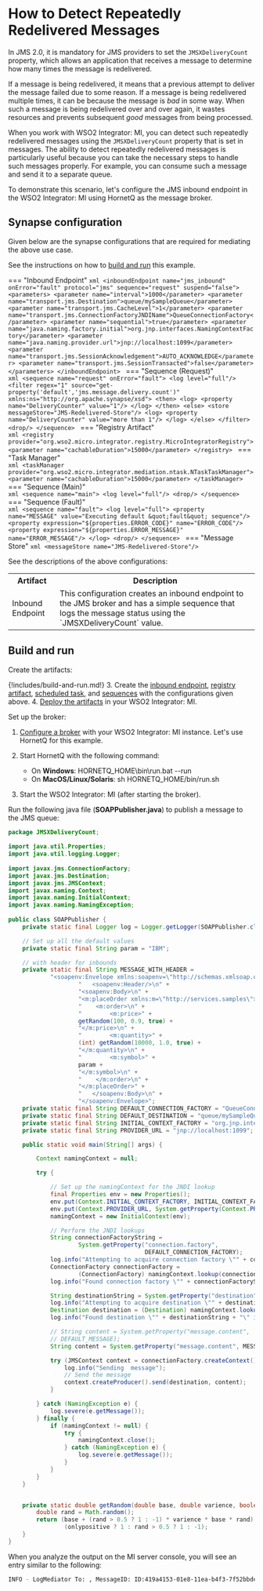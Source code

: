 # How to Detect Repeatedly Redelivered Messages

In JMS 2.0, it is mandatory for JMS providers to set the `JMSXDeliveryCount` property, which allows an application that receives a message to determine how many times the message is redelivered.

If a message is being redelivered, it means that a previous attempt to deliver the message failed due to some reason. If a message is being redelivered multiple times, it can be because the message is *bad* in some way. When such a message is being redelivered over and over again, it wastes resources and prevents subsequent *good* messages from being processed.

When you work with WSO2 Integrator: MI, you can detect such repeatedly redelivered messages using the `JMSXDeliveryCount` property that is set in messages. The ability to detect repeatedly redelivered messages is particularly useful because you can take the necessary steps to handle such messages properly. For example, you can consume such a message and send it to a separate queue.

To demonstrate this scenario, let's configure the JMS inbound endpoint in the WSO2 Integrator: MI using HornetQ as the message broker.


## Synapse configuration

Given below are the synapse configurations that are required for mediating the above use case.

See the instructions on how to [build and run](#build-and-run) this example.

=== "Inbound Endpoint"
    ```xml
    <inboundEndpoint name="jms_inbound" onError="fault" protocol="jms" sequence="request" suspend="false">
        <parameters>
           <parameter name="interval">1000</parameter>
           <parameter name="transport.jms.Destination">queue/mySampleQueue</parameter>
           <parameter name="transport.jms.CacheLevel">1</parameter>
           <parameter name="transport.jms.ConnectionFactoryJNDIName">QueueConnectionFactory</parameter>
           <parameter name="sequential">true</parameter>
           <parameter name="java.naming.factory.initial">org.jnp.interfaces.NamingContextFactory</parameter>
           <parameter name="java.naming.provider.url">jnp://localhost:1099</parameter>
           <parameter name="transport.jms.SessionAcknowledgement">AUTO_ACKNOWLEDGE</parameter>
           <parameter name="transport.jms.SessionTransacted">false</parameter>
        </parameters>
    </inboundEndpoint>
    ```
=== "Sequence (Request)"    
    ```xml
    <sequence name="request" onError="fault">
        <log level="full"/>
        <filter regex="1" source="get-property('default','jms.message.delivery.count')" xmlns:ns="http://org.apache.synapse/xsd">
            <then>
                <log>
                     <property name="DeliveryCounter" value="1"/>
                </log>
            </then>
             <else>
                <store messageStore="JMS-Redelivered-Store"/>
                <log>
                    <property name="DeliveryCounter" value="more than 1"/>
                </log>
             </else>
        </filter>
        <drop/>
    </sequence>
    ```
=== "Registry Artifact"    
    ```xml
    <registry provider="org.wso2.micro.integrator.registry.MicroIntegratorRegistry">
        <parameter name="cachableDuration">15000</parameter>
    </registry>
    ```
=== "Task Manager"     
    ```xml
    <taskManager provider="org.wso2.micro.integrator.mediation.ntask.NTaskTaskManager">
        <parameter name="cachableDuration">15000</parameter>
    </taskManager>
    ```
=== "Sequence (Main)"     
    ```xml
    <sequence name="main">
        <log level="full"/>
        <drop/>
    </sequence>
    ```
=== "Sequence (Fault)"      
    ```xml
    <sequence name="fault">
        <log level="full">
            <property name="MESSAGE" value="Executing default &quot;fault&quot; sequence"/>
            <property expression="${properties.ERROR_CODE}" name="ERROR_CODE"/>
            <property expression="${properties.ERROR_MESSAGE}" name="ERROR_MESSAGE"/>
        </log>
        <drop/>
    </sequence>
    ```
=== "Message Store"
    ```xml
    <messageStore name="JMS-Redelivered-Store"/>
    ```

See the descriptions of the above configurations:

<table>
  <tr>
    <th>Artifact</th>
    <th>Description</th>
  </tr>
  <tr>
    <td>Inbound Endpoint</td>
    <td>
      This configuration creates an inbound endpoint to the JMS broker and has a simple sequence that logs the message status using the `JMSXDeliveryCount` value.
    </td>
  </tr>
</table>

## Build and run

Create the artifacts:

{!includes/build-and-run.md!}
3. Create the [inbound endpoint]({{base_path}}/develop/creating-artifacts/creating-an-inbound-endpoint), [registry artifact]({{base_path}}/develop/creating-artifacts/creating-registry-resources), [scheduled task]({{base_path}}/develop/creating-artifacts/creating-scheduled-task), and [sequences]({{base_path}}/develop/creating-artifacts/creating-reusable-sequences) with the configurations given above.
4. [Deploy the artifacts]({{base_path}}/develop/deploy-artifacts) in your WSO2 Integrator: MI.

Set up the broker:

1.  [Configure a broker]({{base_path}}/install-and-setup/setup/transport-configurations/configuring-transports/#configuring-the-jms-transport) with your WSO2 Integrator: MI instance. Let's use HornetQ for this example.
2.  Start HornetQ with the following command:             
    -   On **Windows**: HORNETQ_HOME\bin\run.bat --run
    -   On **MacOS/Linux/Solaris**: sh HORNETQ_HOME/bin/run.sh

3.  Start the WSO2 Integrator: MI (after starting the broker). 

Run the following java file (**SOAPPublisher.java**) to publish a message to the JMS queue:
    
```java
package JMSXDeliveryCount;
    
import java.util.Properties;
import java.util.logging.Logger;
    
import javax.jms.ConnectionFactory;
import javax.jms.Destination;
import javax.jms.JMSContext;
import javax.naming.Context;
import javax.naming.InitialContext;
import javax.naming.NamingException;
    
public class SOAPPublisher {
    private static final Logger log = Logger.getLogger(SOAPPublisher.class.getName());

    // Set up all the default values
    private static final String param = "IBM";

    // with header for inbounds
    private static final String MESSAGE_WITH_HEADER =
            "<soapenv:Envelope xmlns:soapenv=\"http://schemas.xmlsoap.org/soap/envelope/\">\n" +
                    "   <soapenv:Header/>\n" +
                    "<soapenv:Body>\n" +
                    "<m:placeOrder xmlns:m=\"http://services.samples\">\n" +
                    "    <m:order>\n" +
                    "        <m:price>" +
                    getRandom(100, 0.9, true) +
                    "</m:price>\n" +
                    "        <m:quantity>" +
                    (int) getRandom(10000, 1.0, true) +
                    "</m:quantity>\n" +
                    "        <m:symbol>" +
                    param +
                    "</m:symbol>\n" +
                    "    </m:order>\n" +
                    "</m:placeOrder>" +
                    "   </soapenv:Body>\n" +
                    "</soapenv:Envelope>";
    private static final String DEFAULT_CONNECTION_FACTORY = "QueueConnectionFactory";
    private static final String DEFAULT_DESTINATION = "queue/mySampleQueue";
    private static final String INITIAL_CONTEXT_FACTORY = "org.jnp.interfaces.NamingContextFactory";
    private static final String PROVIDER_URL = "jnp://localhost:1099";

    public static void main(String[] args) {

        Context namingContext = null;

        try {

            // Set up the namingContext for the JNDI lookup
            final Properties env = new Properties();
            env.put(Context.INITIAL_CONTEXT_FACTORY, INITIAL_CONTEXT_FACTORY);
            env.put(Context.PROVIDER_URL, System.getProperty(Context.PROVIDER_URL, PROVIDER_URL));
            namingContext = new InitialContext(env);

            // Perform the JNDI lookups
            String connectionFactoryString =
                    System.getProperty("connection.factory",
                                       DEFAULT_CONNECTION_FACTORY);
            log.info("Attempting to acquire connection factory \"" + connectionFactoryString + "\"");
            ConnectionFactory connectionFactory =
                    (ConnectionFactory) namingContext.lookup(connectionFactoryString);
            log.info("Found connection factory \"" + connectionFactoryString + "\" in JNDI");

            String destinationString = System.getProperty("destination", DEFAULT_DESTINATION);
            log.info("Attempting to acquire destination \"" + destinationString + "\"");
            Destination destination = (Destination) namingContext.lookup(destinationString);
            log.info("Found destination \"" + destinationString + "\" in JNDI");

            // String content = System.getProperty("message.content",
            // DEFAULT_MESSAGE);
            String content = System.getProperty("message.content", MESSAGE_WITH_HEADER);

            try (JMSContext context = connectionFactory.createContext()) {
                log.info("Sending  message");
                // Send the message
                context.createProducer().send(destination, content);
            }

        } catch (NamingException e) {
            log.severe(e.getMessage());
        } finally {
            if (namingContext != null) {
                try {
                    namingContext.close();
                } catch (NamingException e) {
                    log.severe(e.getMessage());
                }
            }
        }
    }


    private static double getRandom(double base, double varience, boolean onlypositive) {
        double rand = Math.random();
        return (base + (rand > 0.5 ? 1 : -1) * varience * base * rand) *
                (onlypositive ? 1 : rand > 0.5 ? 1 : -1);
    }
}
```

When you analyze the output on the MI server console, you will see an entry similar to the following:

```bash
INFO - LogMediator To: , MessageID: ID:419a4153-01e8-11ea-b4f3-7f52bbde3597, Direction: request, DeliveryCounter = 1
```

